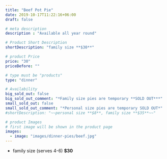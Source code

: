 ```yaml
---
title: "Beef Pot Pie"
date: 2019-10-17T11:22:16+06:00
draft: false

# meta description
description : "Available all year round"

# Product Short Description
shortDescription: "family size **$30**"

# product Price
price: "30"
priceBefore: ""

# type must be "products"
type: "dinner"

# Availability
big_sold_out: false
big_sold_out_comment: "*Family size pies are temporary **SOLD OUT***"
small_sold_out: false
small_sold_out_comment: "*Personal size pies are temporary SOLD OUT*"
#shortDescription: "~~personal size **$8**, family size **$35**~~"

# product Images
# first image will be shown in the product page
images:
  - image: "images/dinner-pies/beef.jpg"
---
```


- family size (serves 4-6) **$30**